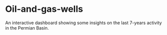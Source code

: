 # Oil-and-gas-wells
 An interactive dashboard showing some insights on the last 7-years activity in the Permian Basin. 
